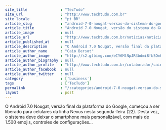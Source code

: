 ```yaml
---
site_title               : "TecTudo"
site_url                 : "http://www.techtudo.com.br"
site_locale              : "pt_BR"
article_slug             : "android-7-0-nougat-versao-do-sistema-do-google-comeca-a-ser-liberado"
article_title            : "Android 7.0 Nougat, versão do sistema do Google, começa a ser liberado"
article_image            : null
article_url              : "http://www.techtudo.com.br/noticias/noticia/2016/08/android-70-nougat-comeca-ser-liberado-pelo-google.html"
article_published_at     : null
article_description      : "O Android 7.0 Nougat, versão final da plataforma do Google, começou a ser liberado para celulares da linha Nexus nesta segunda-feira (22). Desta vez, o sistema deve deixar o smartphone mais personalizável, com mais de 1.500 emojis, controles de configurações..."
article_author_name      : "Caio Bersot"
article_author_image     : "http://s2.glbimg.com/eIY6MlNpJR3bdmi8fbSOmQDdbpM=/30x30/s2.glbimg.com/XjYgQmBcucn7R-768yhmMEV93bg=/0x0:624x624/140x140/s.glbimg.com/po/tt2/f/original/2015/01/29/caio_bersot.jpg"
article_author_biography : null
article_author_profile   : "http://www.techtudo.com.br/colaborador/caio-bersot.html"
article_author_facebook  : null
article_author_twitter   : null
category                 : ['business']
tags                     : ['TecTudo']
permalink                : "/:categories/android-7-0-nougat-versao-do-sistema-do-google-comeca-a-ser-liberado/"
layout                   : post
---
```


O Android 7.0 Nougat, versão final da plataforma do Google, começou a ser liberado para celulares da linha Nexus nesta segunda-feira (22). Desta vez, o sistema deve deixar o smartphone mais personalizável, com mais de 1.500 emojis, controles de configurações...

